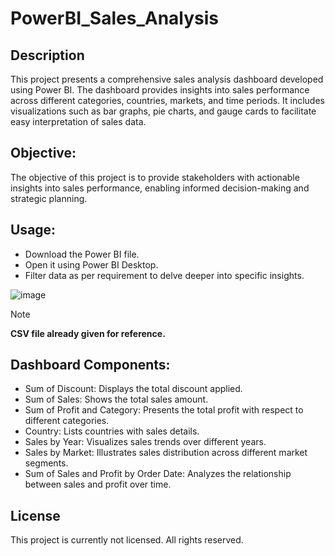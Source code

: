 # PowerBI_Sales_Analysis

## Description
This project presents a comprehensive sales analysis dashboard developed using Power BI. The dashboard provides insights into sales performance across different categories, countries, markets, and time periods. It includes visualizations such as bar graphs, pie charts, and gauge cards to facilitate easy interpretation of sales data.

## Objective:
The objective of this project is to provide stakeholders with actionable insights into sales performance, enabling informed decision-making and strategic planning.

## Usage:
- Download the Power BI file.
- Open it using Power BI Desktop.
- Filter data as per requirement to delve deeper into specific insights.


![image](https://github.com/mauryapriya050/PowerBI_Sales_Analysis/assets/135995774/858c7264-e64d-465d-acb6-3139f2837048)

> [!NOTE]
> **CSV file already given for reference.**

## Dashboard Components:

- Sum of Discount: Displays the total discount applied.
- Sum of Sales: Shows the total sales amount.
- Sum of Profit and Category: Presents the total profit with respect to different categories.
- Country: Lists countries with sales details.
- Sales by Year: Visualizes sales trends over different years.
- Sales by Market: Illustrates sales distribution across different market segments.
- Sum of Sales and Profit by Order Date: Analyzes the relationship between sales and profit over time.

## License
This project is currently not licensed. All rights reserved.

